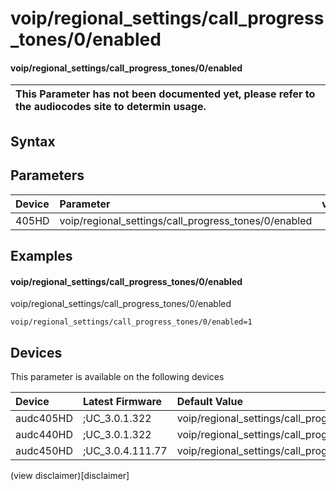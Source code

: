 ﻿---
description: voip/regional_settings/call_progress_tones/0/enabled
search: false
---

# voip/regional_settings/call_progress_tones/0/enabled

#### voip/regional_settings/call_progress_tones/0/enabled


| This Parameter has not been documented yet, please refer to the audiocodes site to determin usage.  | 
| :--- |

## Syntax

## Parameters
|Device|Parameter|value|Description|
|:---|:---|:---|:---|
| 405HD | voip/regional_settings/call_progress_tones/0/enabled |  |  |

## Examples
#### voip/regional_settings/call_progress_tones/0/enabled

voip/regional_settings/call_progress_tones/0/enabled

```
voip/regional_settings/call_progress_tones/0/enabled=1
```

## Devices
This parameter is available on the following devices

| Device | Latest Firmware | Default Value |
|:---|:---|:---|
| audc405HD | ;UC_3.0.1.322 | voip/regional_settings/call_progress_tones/0/enabled=1 
| audc440HD | ;UC_3.0.1.322 | voip/regional_settings/call_progress_tones/0/enabled=1 
| audc450HD | ;UC_3.0.4.111.77 | voip/regional_settings/call_progress_tones/0/enabled=1 

(view disclaimer)[disclaimer]
